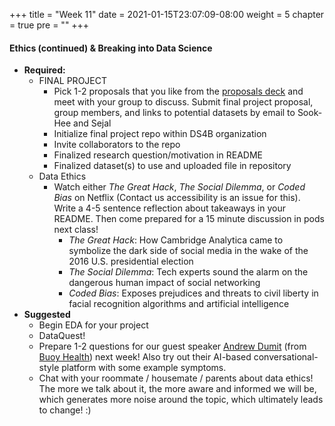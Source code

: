 +++
title = "Week 11"
date = 2021-01-15T23:07:09-08:00
weight = 5
chapter = true
pre = "<b></b>"
+++

#### Ethics (continued) & Breaking into Data Science
- **Required:**
  - FINAL PROJECT
    - Pick 1-2 proposals that you like from the [proposals deck](https://docs.google.com/presentation/d/1Xb7qbiMLgxmIPUrt0yB0vaNKaAssNI8uSo1IQBPzUIc/edit#slide=id.gcea79551e1_0_38) and meet with your group to discuss. Submit final project proposal, group members, and links to potential datasets by email to Sook-Hee and Sejal
    - Initialize final project repo within DS4B organization
    - Invite collaborators to the repo
    - Finalized research question/motivation in README
    - Finalized dataset(s) to use and uploaded file in repository
  - Data Ethics
    - Watch either *The Great Hack*, *The Social Dilemma*, or *Coded Bias* on Netflix (Contact us accessibility is an issue for this). Write a 4-5 sentence reflection about takeaways in your README. Then come prepared for a 15 minute discussion in pods next class!
      - *The Great Hack*: How Cambridge Analytica came to symbolize the dark side of social media in the wake of the 2016 U.S. presidential election
      - *The Social Dilemma*: Tech experts sound the alarm on the dangerous human impact of social networking
      - *Coded Bias*: Exposes prejudices and threats to civil liberty in facial recognition algorithms and artificial intelligence
- **Suggested**
  - Begin EDA for your project
  - DataQuest!
  - Prepare 1-2 questions for our guest speaker [Andrew Dumit](https://www.linkedin.com/in/adumit/) (from [Buoy Health](https://www.buoyhealth.com)) next week! Also try out their AI-based conversational-style platform with some example symptoms.
  - Chat with your roommate / housemate / parents about data ethics! The more we talk about it, the more aware and informed we will be, which generates more noise around the topic, which ultimately leads to change! :)

